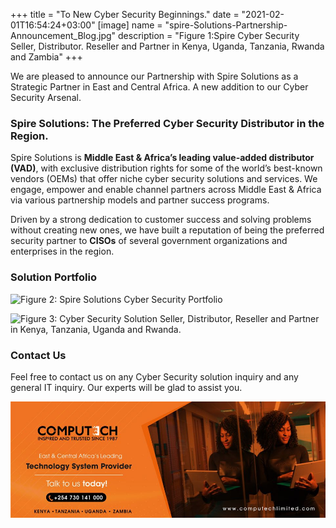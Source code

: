 +++
title = "To New Cyber Security Beginnings."
date = "2021-02-01T16:54:24+03:00"
[image]
  name = "spire-Solutions-Partnership-Announcement_Blog.jpg"
  description = "Figure 1:Spire  Cyber Security Seller, Distributor. Reseller and Partner in  Kenya, Uganda, Tanzania, Rwanda and Zambia"
+++

<!-- To New Cyber Security Beginnings. -->

We are pleased to announce our Partnership with Spire Solutions as a Strategic Partner in East and Central Africa. A new addition to our Cyber Security Arsenal.

### Spire Solutions: The Preferred Cyber Security Distributor in the Region.

Spire Solutions is __Middle East & Africa’s leading value-added distributor (VAD)__, with exclusive distribution rights for some of the world’s best-known vendors (OEMs) that offer niche cyber security solutions and services. We engage, empower and enable channel partners across Middle East & Africa via various partnership models and partner success programs. 

Driven by a strong dedication to customer success and solving problems without creating new ones, we have built a reputation of being the preferred security partner to __CISOs__ of several government organizations and enterprises in the region.

### Solution Portfolio

![Figure 2: Spire Solutions Cyber Security Portfolio](/images/spire-solutions-3.png)

![Figure 3: Cyber Security Solution Seller, Distributor, Reseller and Partner in Kenya, Tanzania, Uganda and Rwanda.](/images/spire-solutions-2.png)

### Contact Us

Feel free to contact us on any Cyber Security solution inquiry and any general IT inquiry. Our experts will be glad to assist you.

[![](/images/computech-main-mage.jpg)](tel:+254730141000)